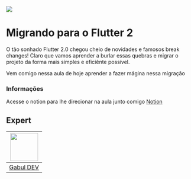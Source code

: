 <img  src="https://storage.googleapis.com/golden-wind/experts-club/capa-github.svg"  />

# Migrando para o Flutter 2

O tão sonhado Flutter 2.0 chegou cheio de novidades e famosos break changes! Claro que vamos aprender a burlar essas quebras e migrar o projeto da forma mais simples e eficiênte possível.

Vem comigo nessa aula de hoje aprender a fazer mágina nessa migração

  

### Informações
Acesse o notion para lhe direcionar na aula junto comigo
[Notion](https://www.notion.so/Migrando-para-o-Flutter-2-be8531ff48d04cb589b9a3229a8baa82)
  

## Expert

  

| [<img src="https://avatars.githubusercontent.com/u/32063378?s=460&u=6720dd978cc0757ee58a3fefb1f0f073896deb32&v=4" width="75px;"/>](https://github.com/diego3g) |
| :------------------------------------------------------------------------------------------------------------------------------------------------------------: |
| [Gabul DEV](https://github.com/gabuldev) |